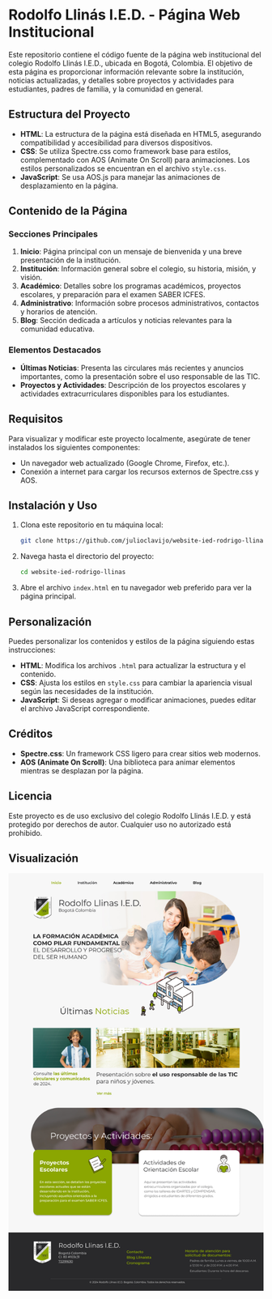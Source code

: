 # Rodolfo Llinás I.E.D. - Página Web Institucional

Este repositorio contiene el código fuente de la página web institucional del colegio Rodolfo Llinás I.E.D., ubicada en Bogotá, Colombia. El objetivo de esta página es proporcionar información relevante sobre la institución, noticias actualizadas, y detalles sobre proyectos y actividades para estudiantes, padres de familia, y la comunidad en general.

## Estructura del Proyecto

- **HTML**: La estructura de la página está diseñada en HTML5, asegurando compatibilidad y accesibilidad para diversos dispositivos.
- **CSS**: Se utiliza Spectre.css como framework base para estilos, complementado con AOS (Animate On Scroll) para animaciones. Los estilos personalizados se encuentran en el archivo `style.css`.
- **JavaScript**: Se usa AOS.js para manejar las animaciones de desplazamiento en la página.

## Contenido de la Página

### Secciones Principales

1. **Inicio**: Página principal con un mensaje de bienvenida y una breve presentación de la institución.
2. **Institución**: Información general sobre el colegio, su historia, misión, y visión.
3. **Académico**: Detalles sobre los programas académicos, proyectos escolares, y preparación para el examen SABER ICFES.
4. **Administrativo**: Información sobre procesos administrativos, contactos y horarios de atención.
5. **Blog**: Sección dedicada a artículos y noticias relevantes para la comunidad educativa.

### Elementos Destacados

- **Últimas Noticias**: Presenta las circulares más recientes y anuncios importantes, como la presentación sobre el uso responsable de las TIC.
- **Proyectos y Actividades**: Descripción de los proyectos escolares y actividades extracurriculares disponibles para los estudiantes.

## Requisitos

Para visualizar y modificar este proyecto localmente, asegúrate de tener instalados los siguientes componentes:

- Un navegador web actualizado (Google Chrome, Firefox, etc.).
- Conexión a internet para cargar los recursos externos de Spectre.css y AOS.

## Instalación y Uso

1. Clona este repositorio en tu máquina local:
   ```bash
   git clone https://github.com/julioclavijo/website-ied-rodrigo-llinas.git
   ```
2. Navega hasta el directorio del proyecto:
   ```bash
   cd website-ied-rodrigo-llinas
   ```
3. Abre el archivo `index.html` en tu navegador web preferido para ver la página principal.

## Personalización

Puedes personalizar los contenidos y estilos de la página siguiendo estas instrucciones:

- **HTML**: Modifica los archivos `.html` para actualizar la estructura y el contenido.
- **CSS**: Ajusta los estilos en `style.css` para cambiar la apariencia visual según las necesidades de la institución.
- **JavaScript**: Si deseas agregar o modificar animaciones, puedes editar el archivo JavaScript correspondiente.

## Créditos

- **Spectre.css**: Un framework CSS ligero para crear sitios web modernos.
- **AOS (Animate On Scroll)**: Una biblioteca para animar elementos mientras se desplazan por la página.

## Licencia

Este proyecto es de uso exclusivo del colegio Rodolfo Llinás I.E.D. y está protegido por derechos de autor. Cualquier uso no autorizado está prohibido.

## Visualización
![](assets/home.jpg)